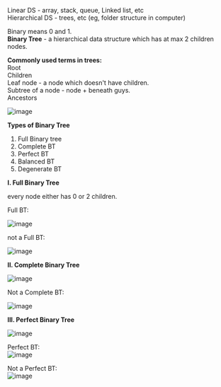 Linear DS - array, stack, queue, Linked list, etc  
Hierarchical DS - trees, etc (eg, folder structure in computer)  
  
Binary means 0 and 1.  
**Binary Tree** - a hierarchical data structure which has at max 2 children nodes.

**Commonly used terms in trees:**  
Root   
Children  
Leaf node - a node which doesn't have children.  
Subtree of a node - node + beneath guys.  
Ancestors  
  
![image](https://github.com/user-attachments/assets/3f5b2835-6833-4f0e-b4c3-61630411f283)  

**Types of Binary Tree**   
1. Full Binary tree
2. Complete BT
3. Perfect BT
4. Balanced BT
5. Degenerate BT

**I. Full Binary Tree**  
  
every node either has 0 or 2 children.  
  
Full BT:  
  
![image](https://github.com/user-attachments/assets/0b741865-a0e0-4894-8ed4-2f0b92fa61d1)  
  
not a Full BT:  
   
![image](https://github.com/user-attachments/assets/a352248c-d8ac-4b29-8a09-a5b206373b3a)  

**II. Complete Binary Tree**  

![image](https://github.com/user-attachments/assets/33c93cb3-675b-4571-9bb7-7df03662d325)

Not a Complete BT:  

![image](https://github.com/user-attachments/assets/a86cd45c-3934-4c3b-b9c4-14beb8708d4e)  

**III. Perfect Binary Tree**  

![image](https://github.com/user-attachments/assets/c22171e3-21be-4631-877e-686ce6c40dd9)  

Perfect BT:    
![image](https://github.com/user-attachments/assets/72c8ea69-acd8-4d17-99b2-97291b824c74)

Not a Perfect BT:   
![image](https://github.com/user-attachments/assets/7cb0237d-d977-461d-8e16-cb1f45f6fa8e)



  
  




